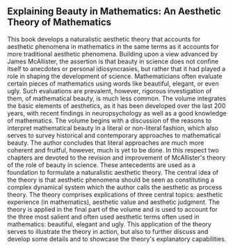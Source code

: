 ## Explaining Beauty in Mathematics: An Aesthetic Theory of Mathematics

This book develops a naturalistic aesthetic theory that accounts for aesthetic phenomena in mathematics in the same terms as it accounts for more traditional aesthetic phenomena. Building upon a view advanced by James McAllister, the assertion is that beauty in science does not confine itself to anecdotes or personal idiosyncrasies, but rather that it had played a role in shaping the development of science. Mathematicians often evaluate certain pieces of mathematics using words like beautiful, elegant, or even ugly. Such evaluations are prevalent, however, rigorous investigation of them, of mathematical beauty, is much less common. The volume integrates the basic elements of aesthetics, as it has been developed over the last 200 years, with recent findings in neuropsychology as well as a good knowledge of mathematics.
The volume begins with a discussion of the reasons to interpret mathematical beauty in a literal or non-literal fashion, which also serves to survey historical and contemporary approaches to mathematical beauty. The author concludes that literal approaches are much more coherent and fruitful, however, much is yet to be done. In this respect two chapters are devoted to the revision and improvement of McAllister's theory of the role of beauty in science. These antecedents are used as a foundation to formulate a naturalistic aesthetic theory. The central idea of the theory is that aesthetic phenomena should be seen as constituting a complex dynamical system which the author calls the aesthetic as process theory.
The theory comprises explications of three central topics: aesthetic experience (in mathematics), aesthetic value and aesthetic judgment. The theory is applied in the final part of the volume and is used to account for the three most salient and often used aesthetic terms often used in mathematics: beautiful, elegant and ugly. This application of the theory serves to illustrate the theory in action, but also to further discuss and develop some details and to showcase the theory's explanatory capabilities.

